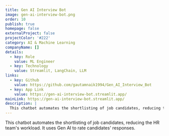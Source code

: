 ```yaml
---
title: Gen AI Interview Bot
image: gen-ai-interview-bot.png
order: 10
publish: true
homepage: false
externalProject: false
projectColor: '#222'
category: AI & Machine Learning
companyName: []
details:
  - key: Role
    value: ML Engineer
  - key: Technology
    value: Streamlit, LangChain, LLM
links:
  - key: Github
    value: https://github.com/gautamnaik1994/Gen_AI_Interview_Bot
  - key: App Link
    value: https://gen-ai-interview-bot.streamlit.app/
mainLink: https://gen-ai-interview-bot.streamlit.app/
description: |
  This chatbot automates the shortlisting of job candidates, reducing the HR team's workload. It uses Gen AI to rate candidates' responses.
---
```


<!--StartFragment-->

This chatbot automates the shortlisting of job candidates, reducing the HR team's workload. It uses Gen AI to rate candidates' responses.

<!--EndFragment-->
